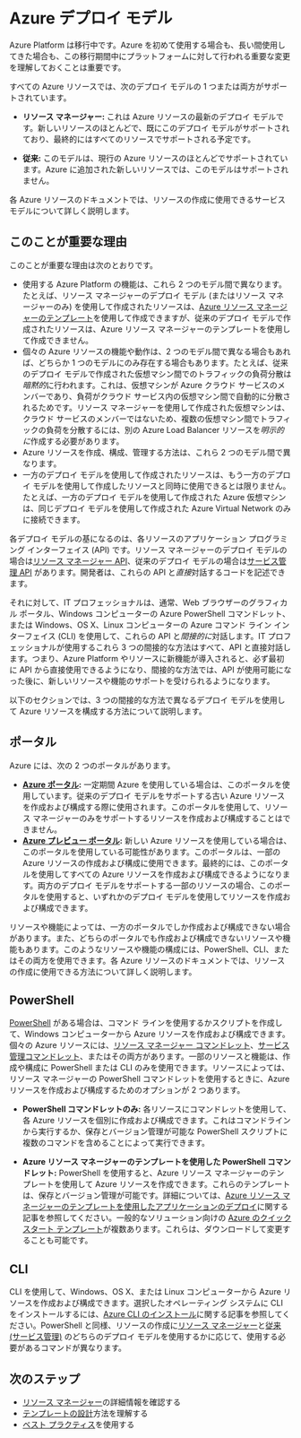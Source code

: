 <properties
   pageTitle="リソース マネージャーとサービス管理 (従来) のデプロイ モード |Azure"
   description="リソース マネージャーと従来のデプロイ モデルの違いについて説明します。"
   services="virtual-network"
   documentationCenter=""
   authors="telmosampaio"
   manager="carolz"
   editor=""
   tags="azure-resource-manager,azure-service-management"/>

<tags
   ms.service="virtual-network"
   ms.devlang="na"
   ms.topic="article"
   ms.tgt_pltfrm="na"
   ms.workload="infrastructure-services"
   ms.date="12/07/2015"
   ms.author="telmos"/>

# Azure デプロイ モデル

Azure Platform は移行中です。Azure を初めて使用する場合も、長い間使用してきた場合も、この移行期間中にプラットフォームに対して行われる重要な変更を理解しておくことは重要です。

すべての Azure リソースでは、次のデプロイ モデルの 1 つまたは両方がサポートされています。

- **リソース マネージャー:** これは Azure リソースの最新のデプロイ モデルです。新しいリソースのほとんどで、既にこのデプロイ モデルがサポートされており、最終的にはすべてのリソースでサポートされる予定です。   
 
- **従来:** このモデルは、現行の Azure リソースのほとんどでサポートされています。Azure に追加された新しいリソースでは、このモデルはサポートされません。

各 Azure リソースのドキュメントでは、リソースの作成に使用できるサービス モデルについて詳しく説明します。

## このことが重要な理由 

このことが重要な理由は次のとおりです。

- 使用する Azure Platform の機能は、これら 2 つのモデル間で異なります。たとえば、リソース マネージャーのデプロイ モデル (またはリソース マネージャーのみ) を使用して作成されたリソースは、[Azure リソース マネージャーのテンプレート](resource-group-overview.md/#template-deployment)を使用して作成できますが、従来のデプロイ モデルで作成されたリソースは、Azure リソース マネージャーのテンプレートを使用して作成できません。
- 個々の Azure リソースの機能や動作は、2 つのモデル間で異なる場合もあれば、どちらか 1 つのモデルにのみ存在する場合もあります。たとえば、従来のデプロイ モデルで作成された仮想マシン間でのトラフィックの負荷分散は*暗黙的*に行われます。これは、仮想マシンが Azure クラウド サービスのメンバーであり、負荷がクラウド サービス内の仮想マシン間で自動的に分散されるためです。リソース マネージャーを使用して作成された仮想マシンは、クラウド サービスのメンバーではないため、複数の仮想マシン間でトラフィックの負荷を分散するには、別の Azure Load Balancer リソースを*明示的に*作成する必要があります。  
- Azure リソースを作成、構成、管理する方法は、これら 2 つのモデル間で異なります。
- 一方のデプロイ モデルを使用して作成されたリソースは、もう一方のデプロイ モデルを使用して作成したリソースと同時に使用できるとは限りません。たとえば、一方のデプロイ モデルを使用して作成された Azure 仮想マシンは、同じデプロイ モデルを使用して作成された Azure Virtual Network のみに接続できます。    

各デプロイ モデルの基になるのは、各リソースのアプリケーション プログラミング インターフェイス (API) です。リソース マネージャーのデプロイ モデルの場合は[リソース マネージャー API](https://msdn.microsoft.com/library/azure/dn948464.aspx)、従来のデプロイ モデルの場合は[サービス管理 API](https://msdn.microsoft.com/library/azure/ee460799.aspx) があります。開発者は、これらの API と*直接*対話するコードを記述できます。

それに対して、IT プロフェッショナルは、通常、Web ブラウザーのグラフィカル ポータル、Windows コンピューターの Azure PowerShell コマンドレット、または Windows、OS X、Linux コンピューターの Azure コマンド ライン インターフェイス (CLI) を使用して、これらの API と*間接的に*対話します。IT プロフェッショナルが使用するこれら 3 つの間接的な方法はすべて、API と直接対話します。つまり、Azure Platform やリソースに新機能が導入されると、必ず最初に API から直接使用できるようになり、間接的な方法では、API が使用可能になった後に、新しいリソースや機能のサポートを受けられるようになります。

以下のセクションでは、3 つの間接的な方法で異なるデプロイ モデルを使用して Azure リソースを構成する方法について説明します。

## ポータル
Azure には、次の 2 つのポータルがあります。

- **[Azure ポータル](https://manage.windowsazure.com):** 一定期間 Azure を使用している場合は、このポータルを使用しています。従来のデプロイ モデルをサポートする古い Azure リソースを作成および構成する際に使用されます。このポータルを使用して、リソース マネージャーのみをサポートするリソースを作成および構成することはできません。 
- **[Azure プレビュー ポータル](https://azure.microsoft.com/overview/preview-portal/):** 新しい Azure リソースを使用している場合は、このポータルを使用している可能性があります。このポータルは、一部の Azure リソースの作成および構成に使用できます。最終的には、このポータルを使用してすべての Azure リソースを作成および構成できるようになります。両方のデプロイ モデルをサポートする一部のリソースの場合、このポータルを使用すると、いずれかのデプロイ モデルを使用してリソースを作成および構成できます。 

リソースや機能によっては、一方のポータルでしか作成および構成できない場合があります。また、どちらのポータルでも作成および構成できないリソースや機能もあります。このようなリソースや機能の構成には、PowerShell、CLI、またはその両方を使用できます。各 Azure リソースのドキュメントでは、リソースの作成に使用できる方法について詳しく説明します。

## PowerShell
[PowerShell](powershell-install-configure.md) がある場合は、コマンド ラインを使用するかスクリプトを作成して、Windows コンピューターから Azure リソースを作成および構成できます。個々の Azure リソースには、[リソース マネージャー コマンドレット](https://msdn.microsoft.com/library/azure/mt125356.aspx)、[サービス管理コマンドレット](https://msdn.microsoft.com/library/azure/dn708504.aspx)、またはその両方があります。一部のリソースと機能は、作成や構成に PowerShell または CLI のみを使用できます。リソースによっては、リソース マネージャーの PowerShell コマンドレットを使用するときに、Azure リソースを作成および構成するためのオプションが 2 つあります。

- **PowerShell コマンドレットのみ:** 各リソースにコマンドレットを使用して、各 Azure リソースを個別に作成および構成できます。これはコマンドラインから実行するか、保存とバージョン管理が可能な PowerShell スクリプトに複数のコマンドを含めることによって実行できます。

- **Azure リソース マネージャーのテンプレートを使用した PowerShell コマンドレット:** PowerShell を使用すると、Azure リソース マネージャーのテンプレートを使用して Azure リソースを作成できます。これらのテンプレートは、保存とバージョン管理が可能です。詳細については、[Azure リソース マネージャーのテンプレートを使用したアプリケーションのデプロイ](resource-group-template-deploy.md)に関する記事を参照してください。一般的なソリューション向けの [Azure のクイック スタート テンプレート](https://azure.microsoft.com/documentation/templates/)が複数あります。これらは、ダウンロードして変更することも可能です。

## CLI
CLI を使用して、Windows、OS X、または Linux コンピューターから Azure リソースを作成および構成できます。選択したオペレーティング システムに CLI をインストールするには、[Azure CLI のインストール](xplat-cli-install.md)に関する記事を参照してください。PowerShell と同様、リソースの作成に[リソース マネージャー](xplat-cli-azure-resource-manager.md)と[従来 (サービス管理)](virtual-machines-command-line-tools.md) のどちらのデプロイ モデルを使用するかに応じて、使用する必要があるコマンドが異なります。

## 次のステップ

- [リソース マネージャー](/resource-group-overview.md)の詳細情報を確認する
- [テンプレートの設計](/best-practices-resource-manager-design-templates.md)方法を理解する
- [ベスト プラクティス](/best-practices-resource-manager-examples.md)を使用する

<!---HONumber=AcomDC_0128_2016-->